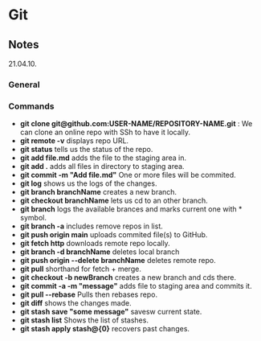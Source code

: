 # Git

## Notes

21.04.10.

### General


### Commands

- **git clone git@github.<span>com:USER-NAME/REPOSITORY-NAME.git** : We can clone an online repo with SSh to have it locally.
- **git remote -v** displays repo URL.
- **git status** tells us the status of the repo.
- **git add file.<span>md** adds the file to the staging area in.
- **git add .** adds all files in directory to staging area.
- **git commit -m "Add file.<span>md"** One or more files will be commited.
- **git log** shows us the logs of the changes.
- **git branch branchName** creates a new branch.
- **git checkout branchName** lets us cd to an other branch.
- **git branch** logs the available brances and marks current one with * symbol.
- **git branch -a** includes remove repos in list.
- **git push origin main** uploads commited file(s) to GitHub.
- **git fetch http** downloads remote repo locally.
- **git branch -d branchName** deletes local branch
- **git push origin --delete branchName** deletes remote repo.
- **git pull** shorthand for fetch + merge.
- **git checkout -b newBranch** creates a new branch and cds there.
- **git commit -a -m "message"** adds file to staging area and commits it.
- **git pull --rebase** Pulls then rebases repo.
- **git diff** shows the changes made.
- **git stash save "some message"** savesw current state.
- **git stash list** Shows the list of stashes.
- **git stash apply stash@{0}** recovers past changes.